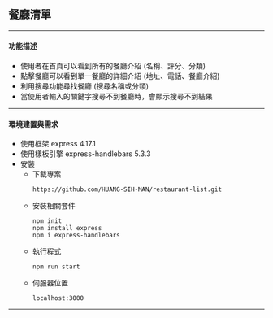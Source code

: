 ## 餐廳清單

---

#### 功能描述

- 使用者在首頁可以看到所有的餐廳介紹 (名稱、評分、分類)
- 點擊餐廳可以看到單一餐廳的詳細介紹 (地址、電話、餐廳介紹)
- 利用搜尋功能尋找餐廳 (搜尋名稱或分類)
- 當使用者輸入的關鍵字搜尋不到餐廳時，會顯示搜尋不到結果

---

#### 環境建置與需求

- 使用框架 express 4.17.1
- 使用樣板引擎 express-handlebars 5.3.3
- 安裝
  - 下載專案
    ```
    https://github.com/HUANG-SIH-MAN/restaurant-list.git
    ```
  - 安裝相關套件
    ```
    npm init
    npm install express
    npm i express-handlebars
    ```
  - 執行程式
    ```
    npm run start
    ```
  - 伺服器位置
    ```
    localhost:3000
    ```

---
